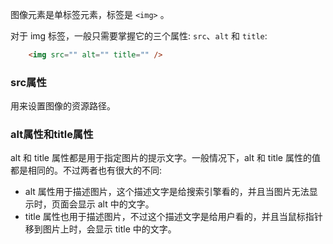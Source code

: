 
图像元素是单标签元素，标签是 `<img>` 。

对于 img 标签，一般只需要掌握它的三个属性: `src`、`alt` 和 `title`:
```html
    <img src="" alt="" title="" />
```

### src属性

用来设置图像的资源路径。

### alt属性和title属性

alt 和 title 属性都是用于指定图片的提示文字。一般情况下，alt 和 title 属性的值都是相同的。不过两者也有很大的不同:
* alt 属性用于描述图片，这个描述文字是给搜索引擎看的，并且当图片无法显示时，页面会显示 alt 中的文字。
* title 属性也用于描述图片，不过这个描述文字是给用户看的，并且当鼠标指针移到图片上时，会显示 title 中的文字。
